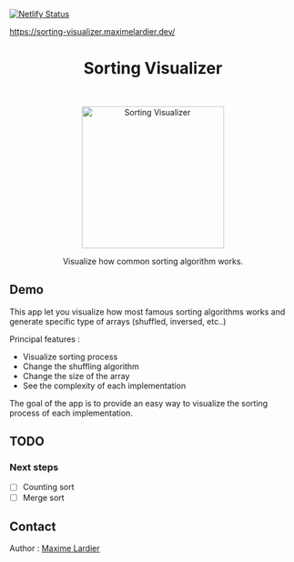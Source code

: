 [![Netlify Status](https://api.netlify.com/api/v1/badges/50bcecff-9cf2-4c5f-a5b4-7b0c492d7cb2/deploy-status)](https://app.netlify.com/sites/algo-pathfinding-visualizer/deploys)

https://sorting-visualizer.maximelardier.dev/

<h1 align="center">Sorting Visualizer</h1> 

<br>

<p align="center">
    <a href="#">
        <img alt="Sorting Visualizer" title="Sorting Visualizer" src="https://i.imgur.com/YPVA1E8.png" width="250">
    </a>
</p>
<p align="center">Visualize how common sorting algorithm works.</p>

## Demo

This app let you visualize how most famous sorting algorithms works and generate specific type of arrays (shuffled, inversed, etc..)

Principal features :
- Visualize sorting process
- Change the shuffling algorithm
- Change the size of the array
- See the complexity of each implementation

The goal of the app is to provide an easy way to visualize the sorting process of each implementation.

## TODO

### Next steps

- [ ] Counting sort
- [ ] Merge sort

## Contact

Author : [Maxime Lardier](mailto:max@💻.kz)
